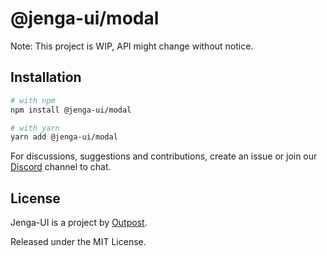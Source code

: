 # @jenga-ui/modal

Note: This project is WIP, API might change without notice.

## Installation

```sh
# with npm
npm install @jenga-ui/modal

# with yarn
yarn add @jenga-ui/modal
```

For discussions, suggestions and contributions, create an issue or join our [Discord](https://discord.gg/sHnHPnAPZj) channel to chat.

## License

Jenga-UI is a project by [Outpost](https://outpost.run).

Released under the MIT License.
